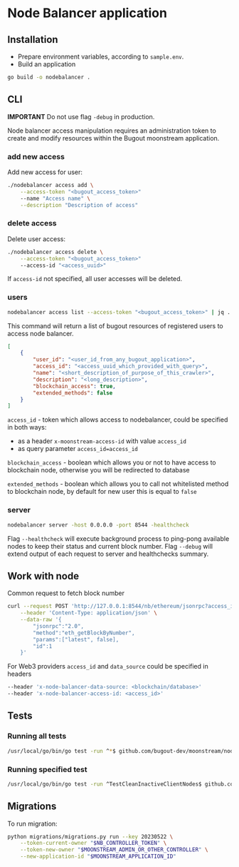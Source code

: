 # Node Balancer application

## Installation

-   Prepare environment variables, according to `sample.env`.
-   Build an application

```bash
go build -o nodebalancer .
```

## CLI

**IMPORTANT** Do not use flag `-debug` in production.

Node balancer access manipulation requires an administration token to create and modify resources within the Bugout moonstream application.

### add new access

Add new access for user:

```bash
./nodebalancer access add \
	--access-token "<bugout_access_token>"
	--name "Access name" \
	--description "Description of access"
```

### delete access

Delete user access:

```bash
./nodebalancer access delete \
	--access-token "<bugout_access_token>"
	--access-id "<access_uuid>"
```

If `access-id` not specified, all user accesses will be deleted.

### users

```bash
nodebalancer access list --access-token "<bugout_access_token>" | jq .
```

This command will return a list of bugout resources of registered users to access node balancer.

```json
[
	{
		"user_id": "<user_id_from_any_bugout_application>",
		"access_id": "<access_uuid_which_provided_with_query>",
		"name": "<short_description_of_purpose_of_this_crawler>",
		"description": "<long_description>",
		"blockchain_access": true,
		"extended_methods": false
	}
]
```

`access_id` - token which allows access to nodebalancer, could be specified in both ways:

-   as a header `x-moonstream-access-id` with value `access_id`
-   as query parameter `access_id=access_id`

`blockchain_access` - boolean which allows you or not to have access to blockchain node, otherwise you will be redirected to database

`extended_methods` - boolean which allows you to call not whitelisted method to blockchain node, by default for new user this is equal to `false`

### server

```bash
nodebalancer server -host 0.0.0.0 -port 8544 -healthcheck
```

Flag `--healthcheck` will execute background process to ping-pong available nodes to keep their status and current block number.
Flag `--debug` will extend output of each request to server and healthchecks summary.

## Work with node

Common request to fetch block number

```bash
curl --request POST 'http://127.0.0.1:8544/nb/ethereum/jsonrpc?access_id=<access_id>&data_source=<blockchain/database>' \
    --header 'Content-Type: application/json' \
    --data-raw '{
        "jsonrpc":"2.0",
        "method":"eth_getBlockByNumber",
        "params":["latest", false],
        "id":1
    }'
```

For Web3 providers `access_id` and `data_source` could be specified in headers

```bash
--header 'x-node-balancer-data-source: <blockchain/database>'
--header 'x-node-balancer-access-id: <access_id>'
```

## Tests

### Running all tests

```bash
/usr/local/go/bin/go test -run ^*$ github.com/bugout-dev/moonstream/nodes/node_balancer/cmd/nodebalancer -v -count=1
```

### Running specified test

```bash
/usr/local/go/bin/go test -run ^TestCleanInactiveClientNodes$ github.com/bugout-dev/moonstream/nodes/node_balancer/cmd/nodebalancer -v -count=1
```

## Migrations

To run migration:

```bash
python migrations/migrations.py run --key 20230522 \
    --token-current-owner "$NB_CONTROLLER_TOKEN" \
    --token-new-owner "$MOONSTREAM_ADMIN_OR_OTHER_CONTROLLER" \
    --new-application-id "$MOONSTREAM_APPLICATION_ID"
```
